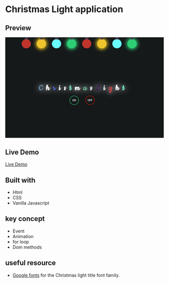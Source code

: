 # Christmas Light application

## Preview

![](img/Screen%20Shot%202021-12-20%20at%2012.57.27%20AM.png)

## Live Demo

[Live Demo](https://christmax-light.netlify.app/)

## Built with

- Html
- CSS 
- Vanilla Javascript

## key concept

- Event
- Animation
- for loop
- Dom methods

## useful resource

- [Google fonts](font.google.com) for the Christmas light title font family.